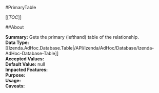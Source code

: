 #PrimaryTable

[[_TOC_]]

##About

**Summary:**  Gets the primary (lefthand) table of the relationship.   
**Data Type:** [[Izenda.AdHoc.Database.Table|/API/Izenda/AdHoc/Database/Izenda-AdHoc-Database-Table]]  
**Accepted Values:**   
**Default Value:** null  
**Impacted Features:**   
**Purpose:**   
**Usage:**   
**Caveats:**   

